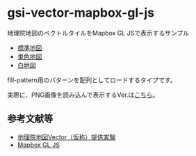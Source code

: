 # gsi-vector-mapbox-gl-js
地理院地図のベクトルタイルをMapbox GL JSで表示するサンプル

- [標準地図](https://mghs15.github.io/gsi-vector-mapbox-gl-js/std.html#14.01/35.44575/139.9552)
- [単色地図](https://mghs15.github.io/gsi-vector-mapbox-gl-js/pale.html#14.01/35.44575/139.9552)
- [白地図](https://mghs15.github.io/gsi-vector-mapbox-gl-js/blank.html#14.01/35.44575/139.9552)

fill-pattern用のパターンを配列としてロードするタイプです。

実際に、PNG画像を読み込んで表示するVer.は[こちら](https://github.com/mghs15/gsi-vector-mapbox-gl-js-png)。

## 参考文献等
* [地理院地図Vector（仮称）提供実験](https://github.com/gsi-cyberjapan/gsimaps-vector-experiment)
* [Mapbox GL JS](https://github.com/mapbox/mapbox-gl-js)

